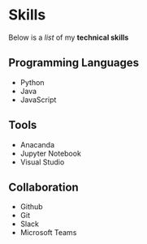 # Skills

Below is a _list_ of my **technical skills**

## Programming Languages
- Python
- Java
- JavaScript

## Tools
- Anacanda
- Jupyter Notebook
- Visual Studio

## Collaboration
- Github
- Git
- Slack
- Microsoft Teams

